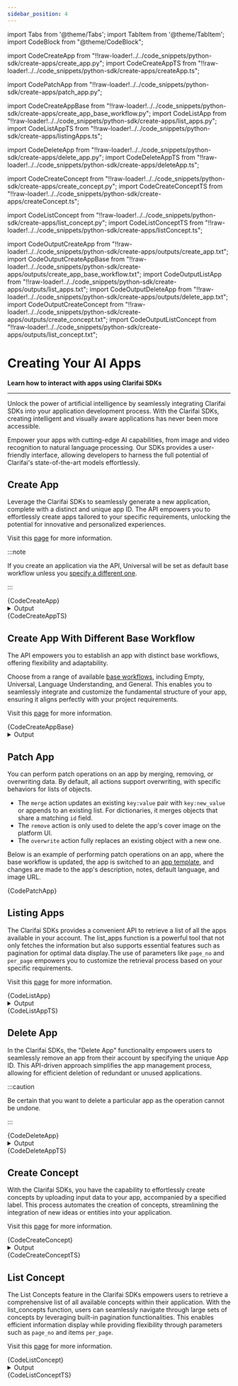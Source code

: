 ```yaml
---
sidebar_position: 4
---
```





import Tabs from '@theme/Tabs';
import TabItem from '@theme/TabItem';
import CodeBlock from "@theme/CodeBlock";

import CodeCreateApp from "!!raw-loader!../../code_snippets/python-sdk/create-apps/create_app.py";
import CodeCreateAppTS from "!!raw-loader!../../code_snippets/python-sdk/create-apps/createApp.ts";

import CodePatchApp from "!!raw-loader!../../code_snippets/python-sdk/create-apps/patch_app.py";

import CodeCreateAppBase from "!!raw-loader!../../code_snippets/python-sdk/create-apps/create_app_base_workflow.py";
import CodeListApp from "!!raw-loader!../../code_snippets/python-sdk/create-apps/list_apps.py";
import CodeListAppTS from "!!raw-loader!../../code_snippets/python-sdk/create-apps/listingApps.ts";

import CodeDeleteApp from "!!raw-loader!../../code_snippets/python-sdk/create-apps/delete_app.py";
import CodeDeleteAppTS from "!!raw-loader!../../code_snippets/python-sdk/create-apps/deleteApp.ts";

import CodeCreateConcept from "!!raw-loader!../../code_snippets/python-sdk/create-apps/create_concept.py";
import CodeCreateConceptTS from "!!raw-loader!../../code_snippets/python-sdk/create-apps/createConcept.ts";

import CodeListConcept from "!!raw-loader!../../code_snippets/python-sdk/create-apps/list_concept.py";
import CodeListConceptTS from "!!raw-loader!../../code_snippets/python-sdk/create-apps/listConcept.ts";



import CodeOutputCreateApp from "!!raw-loader!../../code_snippets/python-sdk/create-apps/outputs/create_app.txt";
import CodeOutputCreateAppBase from "!!raw-loader!../../code_snippets/python-sdk/create-apps/outputs/create_app_base_workflow.txt";
import CodeOutputListApp from "!!raw-loader!../../code_snippets/python-sdk/create-apps/outputs/list_apps.txt";
import CodeOutputDeleteApp from "!!raw-loader!../../code_snippets/python-sdk/create-apps/outputs/delete_app.txt";
import CodeOutputCreateConcept from "!!raw-loader!../../code_snippets/python-sdk/create-apps/outputs/create_concept.txt";
import CodeOutputListConcept from "!!raw-loader!../../code_snippets/python-sdk/create-apps/outputs/list_concept.txt";



# Creating Your AI Apps

**Learn how to interact with apps using Clarifai SDKs**
<hr />

Unlock the power of artificial intelligence by seamlessly integrating Clarifai SDKs into your application development process. With the Clarifai SDKs, creating intelligent and visually aware applications has never been more accessible. 

Empower your apps with cutting-edge AI capabilities, from image and video recognition to natural language processing. Our SDKs provides a user-friendly interface, allowing developers to harness the full potential of Clarifai's state-of-the-art models effortlessly.


## Create App

Leverage the Clarifai SDKs to seamlessly generate a new application, complete with a distinct and unique app ID. The API empowers you to effortlessly create apps tailored to your specific requirements, unlocking the potential for innovative and personalized experiences.

Visit this [page](https://docs.clarifai.com/clarifai-basics/applications/) for more information.

:::note

If you create an application via the API, Universal will be set as default base workflow unless you [specify a different one](https://docs.clarifai.com/api-guide/workflows/base-workflows/#update-your-base-workflow).

:::

<Tabs>
<TabItem value="python" label="Python">
    <CodeBlock className="language-python">{CodeCreateApp}</CodeBlock>
    <details>
  <summary>Output</summary>
    <CodeBlock className="language-text">{CodeOutputCreateApp}</CodeBlock>
</details>
</TabItem>
<TabItem value="typescript" label="Typescript">
    <CodeBlock className="language-typescript">{CodeCreateAppTS}</CodeBlock>
</TabItem>
</Tabs>

## Create App With Different Base Workflow

The API empowers you to establish an app with distinct base workflows, offering flexibility and adaptability.

Choose from a range of available [base workflows](https://docs.clarifai.com/portal-guide/workflows/base-workflows), including Empty, Universal, Language Understanding, and General. This enables you to seamlessly integrate and customize the fundamental structure of your app, ensuring it aligns perfectly with your project requirements.

Visit this [page](https://docs.clarifai.com/clarifai-basics/applications/application-settings) for more information.

<Tabs>
<TabItem value="python" label="Python">
    <CodeBlock className="language-python">{CodeCreateAppBase}</CodeBlock>
</TabItem>
</Tabs>

<details>
  <summary>Output</summary>
    <CodeBlock className="language-text">{CodeOutputCreateAppBase}</CodeBlock>
</details>

## Patch App

You can perform patch operations on an app by merging, removing, or overwriting data. By default, all actions support overwriting, with specific behaviors for lists of objects.

- The `merge` action updates an existing `key:value` pair with `key:new_value` or appends to an existing list. For dictionaries, it merges objects that share a matching `id` field.
- The `remove` action is only used to delete the app's cover image on the platform UI.
- The `overwrite` action fully replaces an existing object with a new one.

Below is an example of performing patch operations on an app, where the base workflow is updated, the app is switched to an [app template](https://docs.clarifai.com/clarifai-basics/app-templates), and changes are made to the app's description, notes, default language, and image URL. 

<Tabs>
<TabItem value="python" label="Python">
    <CodeBlock className="language-python">{CodePatchApp}</CodeBlock>
</TabItem>
</Tabs>

## Listing Apps

The Clarifai SDKs provides a convenient API to retrieve a list of all the apps available in your account. The list_apps function is a powerful tool that not only fetches the information but also supports essential features such as pagination for optimal data display.The use of parameters like `page_no` and `per_page` empowers you to customize the retrieval process based on your specific requirements.

Visit this [page](https://docs.clarifai.com/api-guide/advanced-topics/pagination) for more information.

<Tabs>
<TabItem value="python" label="Python">
    <CodeBlock className="language-python">{CodeListApp}</CodeBlock>
    <details>
  <summary>Output</summary>
    <CodeBlock className="language-text">{CodeOutputListApp}</CodeBlock>
</details>
</TabItem>
<TabItem value="typescript" label="Typescript">
    <CodeBlock className="language-python">{CodeListAppTS}</CodeBlock>
</TabItem>
</Tabs>




## Delete App

In the Clarifai SDKs, the "Delete App" functionality empowers users to seamlessly remove an app from their account by specifying the unique App ID. This API-driven approach simplifies the app management process, allowing for efficient deletion of redundant or unused applications.

:::caution

Be certain that you want to delete a particular app as the operation cannot be undone.

:::



<Tabs>
<TabItem value="python" label="Python">
    <CodeBlock className="language-python">{CodeDeleteApp}</CodeBlock>
    <details>
  <summary>Output</summary>
    <CodeBlock className="language-text">{CodeOutputDeleteApp}</CodeBlock>
</details>
</TabItem>
<TabItem value="typescript" label="Typescript">
    <CodeBlock className="language-python">{CodeDeleteAppTS}</CodeBlock>
</TabItem>
</Tabs>



                                                                                                        
## Create Concept

With the Clarifai SDKs, you have the capability to effortlessly create concepts by uploading input data to your app, accompanied by a specified label. This process automates the creation of concepts, streamlining the integration of new ideas or entities into your application.

Visit this [page](https://docs.clarifai.com/portal-guide/concepts/create-get-update-delete) for more information.

<Tabs>
<TabItem value="python" label="Python">
    <CodeBlock className="language-python">{CodeCreateConcept}</CodeBlock>
    <details>
  <summary>Output</summary>
    <CodeBlock className="language-text">{CodeOutputCreateConcept}</CodeBlock>
</details>
</TabItem>
<TabItem value="typescript" label="Typescript">
    <CodeBlock className="language-python">{CodeCreateConceptTS}</CodeBlock>
</TabItem>
</Tabs>



                                      


## List Concept 

The List Concepts feature in the Clarifai SDKs  empowers users to retrieve a comprehensive list of all available concepts within their application. With the list_concepts function, users can seamlessly navigate through large sets of concepts by leveraging built-in pagination functionalities. This enables efficient information display while providing flexibility through parameters such as `page_no` and items `per_page`.

Visit this [page](https://docs.clarifai.com/api-guide/advanced-topics/pagination) for more information.



<Tabs>
<TabItem value="python" label="Python">
    <CodeBlock className="language-python">{CodeListConcept}</CodeBlock>
    <details>
  <summary>Output</summary>
    <CodeBlock className="language-text">{CodeOutputListConcept}</CodeBlock>
</details>
</TabItem>
<TabItem value="typescript" label="Typescript">
    <CodeBlock className="language-python">{CodeListConceptTS}</CodeBlock>
</TabItem>
</Tabs>



